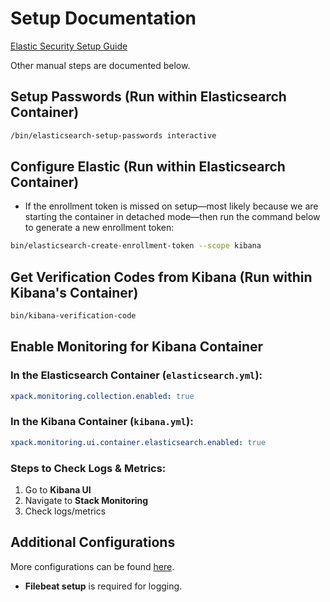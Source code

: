# Setup Documentation  
[Elastic Security Setup Guide](https://www.elastic.co/guide/en/elasticsearch/reference/8.17/configuring-stack-security.html)  

Other manual steps are documented below.  

## Setup Passwords (Run within Elasticsearch Container)  
```sh
/bin/elasticsearch-setup-passwords interactive
```  

## Configure Elastic (Run within Elasticsearch Container)  
- If the enrollment token is missed on setup—most likely because we are starting the container in detached mode—then run the command below to generate a new enrollment token:  
```sh
bin/elasticsearch-create-enrollment-token --scope kibana
```  

## Get Verification Codes from Kibana (Run within Kibana's Container)  
```sh
bin/kibana-verification-code
```  

## Enable Monitoring for Kibana Container  
### In the Elasticsearch Container (`elasticsearch.yml`):  
```yaml
xpack.monitoring.collection.enabled: true
```  

### In the Kibana Container (`kibana.yml`):  
```yaml
xpack.monitoring.ui.container.elasticsearch.enabled: true
```  

### Steps to Check Logs & Metrics:  
1. Go to **Kibana UI**  
2. Navigate to **Stack Monitoring**  
3. Check logs/metrics  

## Additional Configurations  
More configurations can be found [here](https://www.elastic.co/guide/en/kibana/8.17/alert-action-settings-kb.html#general-alert-action-settings).  
- **Filebeat setup** is required for logging.  

